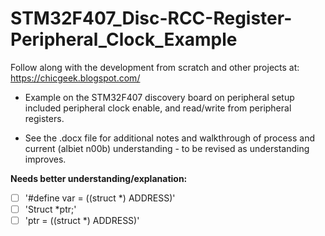 # STM32F407_Disc-RCC-Register-Peripheral_Clock_Example
Follow along with the development from scratch and other projects at: https://chicgeek.blogspot.com/

* Example on the STM32F407 discovery board on peripheral setup included peripheral clock enable, and read/write from peripheral registers.

* See the .docx file for additional notes and walkthrough of process and current (albiet n00b) understanding - to be revised as understanding improves.

**Needs better understanding/explanation:**
- [ ] '#define var = ((struct *) ADDRESS)'
- [ ] 'Struct *ptr;'
- [ ] 'ptr = ((struct *) ADDRESS)'
